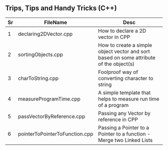 ## Trips, Tips and Handy Tricks (C++)

| Sr  | FileName                       | Desc                                                                                    |
| --- | ------------------------------ | --------------------------------------------------------------------------------------- |
| 1   | declaring2DVector.cpp          | How to declare a 2D vector in CPP                                                       |
| 2   | sortingObjects.cpp             | How to create a simple object vector and sort based on some attribute of the object\(s) |
| 3   | charToString.cpp               | Foolproof way of converting character to string                                         |
| 4   | measureProgramTime.cpp         | A simple template that helps to measure run time of a program                           |
| 5   | passVectorByReference.cpp      | Passing any Vector by reference in CPP                                                  |
| 6   | pointerToPointerToFunction.cpp | Passing a Pointer to a Pointer to a function - Merge two Linked Lists                   |
